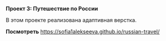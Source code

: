  **Проект 3: Путешествие по России**
 
В этом проекте реализована адаптивная верстка.

**Посмотреть**
https://sofia1alekseeva.github.io/russian-travel/

